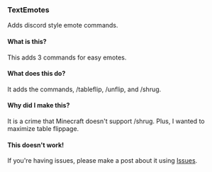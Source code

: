 ### TextEmotes
Adds discord style emote commands.

#### What is this?
This adds 3 commands for easy emotes.

#### What does this do?
It adds the commands, /tableflip, /unflip, and /shrug.

#### Why did I make this?
It is a crime that Minecraft doesn't support /shrug. Plus, I wanted to maximize table flippage.

#### This doesn't work!
If you're having issues, please make a post about it using [Issues](https://github.com/FrostfireMedia/TextEmotes/issues).
